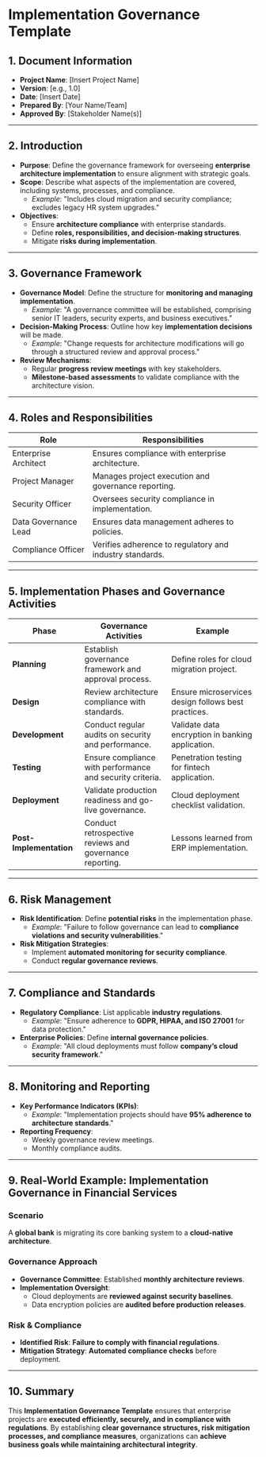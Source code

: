 # Implementation Governance Template

## 1. Document Information

- **Project Name**: [Insert Project Name]
- **Version**: [e.g., 1.0]
- **Date**: [Insert Date]
- **Prepared By**: [Your Name/Team]
- **Approved By**: [Stakeholder Name(s)]

---

## 2. Introduction

- **Purpose**: Define the governance framework for overseeing **enterprise architecture implementation** to ensure alignment with strategic goals.
- **Scope**: Describe what aspects of the implementation are covered, including systems, processes, and compliance.
  - *Example*: "Includes cloud migration and security compliance; excludes legacy HR system upgrades."
- **Objectives**:
  - Ensure **architecture compliance** with enterprise standards.
  - Define **roles, responsibilities, and decision-making structures**.
  - Mitigate **risks during implementation**.

---

## 3. Governance Framework

- **Governance Model**: Define the structure for **monitoring and managing implementation**.  
  - *Example*: "A governance committee will be established, comprising senior IT leaders, security experts, and business executives."
- **Decision-Making Process**: Outline how key **implementation decisions** will be made.  
  - *Example*: "Change requests for architecture modifications will go through a structured review and approval process."
- **Review Mechanisms**:
  - Regular **progress review meetings** with key stakeholders.
  - **Milestone-based assessments** to validate compliance with the architecture vision.

---

## 4. Roles and Responsibilities

| Role                     | Responsibilities                                     |
|--------------------------|------------------------------------------------------|
| Enterprise Architect     | Ensures compliance with enterprise architecture.     |
| Project Manager         | Manages project execution and governance reporting.  |
| Security Officer        | Oversees security compliance in implementation.      |
| Data Governance Lead    | Ensures data management adheres to policies.         |
| Compliance Officer      | Verifies adherence to regulatory and industry standards. |

---

## 5. Implementation Phases and Governance Activities

| Phase                  | Governance Activities                                    | Example |
|------------------------|----------------------------------------------------------|---------|
| **Planning**           | Establish governance framework and approval process.    | Define roles for cloud migration project. |
| **Design**            | Review architecture compliance with standards.          | Ensure microservices design follows best practices. |
| **Development**       | Conduct regular audits on security and performance.     | Validate data encryption in banking application. |
| **Testing**           | Ensure compliance with performance and security criteria. | Penetration testing for fintech application. |
| **Deployment**        | Validate production readiness and go-live governance.   | Cloud deployment checklist validation. |
| **Post-Implementation** | Conduct retrospective reviews and governance reporting. | Lessons learned from ERP implementation. |

---

## 6. Risk Management

- **Risk Identification**: Define **potential risks** in the implementation phase.
  - *Example*: "Failure to follow governance can lead to **compliance violations and security vulnerabilities**."
- **Risk Mitigation Strategies**:
  - Implement **automated monitoring for security compliance**.
  - Conduct **regular governance reviews**.

---

## 7. Compliance and Standards

- **Regulatory Compliance**: List applicable **industry regulations**.
  - *Example*: "Ensure adherence to **GDPR, HIPAA, and ISO 27001** for data protection."
- **Enterprise Policies**: Define **internal governance policies**.
  - *Example*: "All cloud deployments must follow **company’s cloud security framework**."

---

## 8. Monitoring and Reporting

- **Key Performance Indicators (KPIs)**:
  - *Example*: "Implementation projects should have **95% adherence to architecture standards**."
- **Reporting Frequency**:
  - Weekly governance review meetings.
  - Monthly compliance audits.

---

## 9. Real-World Example: Implementation Governance in Financial Services

### **Scenario**
A **global bank** is migrating its core banking system to a **cloud-native architecture**.

### **Governance Approach**
- **Governance Committee**: Established **monthly architecture reviews**.
- **Implementation Oversight**:
  - Cloud deployments are **reviewed against security baselines**.
  - Data encryption policies are **audited before production releases**.

### **Risk & Compliance**
- **Identified Risk**: **Failure to comply with financial regulations**.
- **Mitigation Strategy**: **Automated compliance checks** before deployment.

---

## 10. Summary

This **Implementation Governance Template** ensures that enterprise projects are **executed efficiently, securely, and in compliance with regulations**. By establishing **clear governance structures, risk mitigation processes, and compliance measures**, organizations can **achieve business goals while maintaining architectural integrity**.
